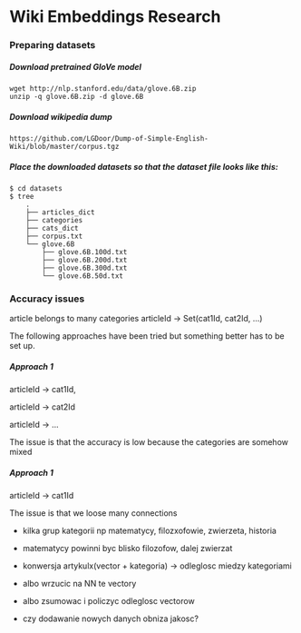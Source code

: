 # Wiki Embeddings Research

### Preparing datasets
##### Download pretrained GloVe model
```
wget http://nlp.stanford.edu/data/glove.6B.zip
unzip -q glove.6B.zip -d glove.6B
```
##### Download wikipedia dump
```
https://github.com/LGDoor/Dump-of-Simple-English-Wiki/blob/master/corpus.tgz
```
##### Place the downloaded datasets so that the dataset file looks like this:
```
$ cd datasets 
$ tree
    .
    ├── articles_dict
    ├── categories
    ├── cats_dict
    ├── corpus.txt
    └── glove.6B
        ├── glove.6B.100d.txt
        ├── glove.6B.200d.txt
        ├── glove.6B.300d.txt
        └── glove.6B.50d.txt
```

### Accuracy issues
article belongs to many categories
articleId -> Set(cat1Id, cat2Id, ...)

The following approaches have been tried but something better has to be set up.
##### Approach 1

articleId -> cat1Id,

articleId -> cat2Id

articleId -> ...

The issue is that the accuracy is low because the categories are somehow mixed

##### Approach 1

articleId -> cat1Id

The issue is that we loose many connections 


- kilka grup kategorii np matematycy, filozxofowie, zwierzeta, historia
- matematycy powinni byc blisko filozofow, dalej zwierzat

- konwersja artykulx(vector + kategoria) -> odleglosc miedzy kategoriami
- albo wrzucic na NN te vectory
- albo zsumowac i policzyc odleglosc vectorow

- czy dodawanie nowych danych obniza jakosc?